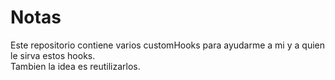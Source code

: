 # Notas
Este repositorio contiene varios customHooks para ayudarme a mi y a quien le sirva estos hooks. <br>
Tambien la idea es reutilizarlos.
